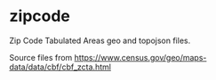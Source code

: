# zipcode
Zip Code Tabulated Areas geo and topojson files.

Source files from https://www.census.gov/geo/maps-data/data/cbf/cbf_zcta.html

